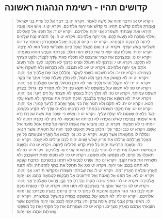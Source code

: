 # קדושים תהיו - רשימת הנהגות ראשונה

> ויקרא יט א: וַיְדַבֵּר יְהוָה אֶל מֹשֶׁה לֵּאמֹר.
> ויקרא יט ב: דַּבֵּר אֶל כָּל עֲדַת בְּנֵי יִשְׂרָאֵל וְאָמַרְתָּ אֲלֵהֶם קְדֹשִׁים תִּהְיוּ:  כִּי קָדוֹשׁ אֲנִי יְהוָה אֱלֹהֵיכֶם.
> ויקרא יט ג: אִישׁ אִמּוֹ וְאָבִיו תִּירָאוּ וְאֶת שַׁבְּתֹתַי תִּשְׁמֹרוּ:  אֲנִי יְהוָה אֱלֹהֵיכֶם.
> ויקרא יט ד: אַל תִּפְנוּ אֶל הָאֱלִילִם וֵאלֹהֵי מַסֵּכָה לֹא תַעֲשׂוּ לָכֶם:  אֲנִי יְהוָה אֱלֹהֵיכֶם.
> ויקרא יט ה: וְכִי תִזְבְּחוּ זֶבַח שְׁלָמִים לַיהוָה לִרְצֹנְכֶם תִּזְבָּחֻהוּ.
> ויקרא יט ו: בְּיוֹם זִבְחֲכֶם יֵאָכֵל וּמִמָּחֳרָת; וְהַנּוֹתָר עַד יוֹם הַשְּׁלִישִׁי בָּאֵשׁ יִשָּׂרֵף.
> ויקרא יט ז: וְאִם הֵאָכֹל יֵאָכֵל בַּיּוֹם הַשְּׁלִישִׁי פִּגּוּל הוּא לֹא יֵרָצֶה.
> ויקרא יט ח: וְאֹכְלָיו עֲוֹנוֹ יִשָּׂא כִּי אֶת קֹדֶשׁ יְהוָה חִלֵּל; וְנִכְרְתָה הַנֶּפֶשׁ הַהִוא מֵעַמֶּיהָ.
> ויקרא יט ט: וּבְקֻצְרְכֶם אֶת קְצִיר אַרְצְכֶם לֹא תְכַלֶּה פְּאַת שָׂדְךָ לִקְצֹר; וְלֶקֶט קְצִירְךָ לֹא תְלַקֵּט.
> ויקרא יט י: וְכַרְמְךָ לֹא תְעוֹלֵל וּפֶרֶט כַּרְמְךָ לֹא תְלַקֵּט:  לֶעָנִי וְלַגֵּר תַּעֲזֹב אֹתָם אֲנִי יְהוָה אֱלֹהֵיכֶם.
> ויקרא יט יא: לֹא תִּגְנֹבוּ; וְלֹא תְכַחֲשׁוּ וְלֹא תְשַׁקְּרוּ אִישׁ בַּעֲמִיתוֹ.
> ויקרא יט יב: וְלֹא תִשָּׁבְעוּ בִשְׁמִי לַשָּׁקֶר:  וְחִלַּלְתָּ אֶת שֵׁם אֱלֹהֶיךָ אֲנִי יְהוָה.
> ויקרא יט יג: לֹא תַעֲשֹׁק אֶת רֵעֲךָ וְלֹא תִגְזֹל; לֹא תָלִין פְּעֻלַּת שָׂכִיר אִתְּךָ עַד בֹּקֶר.
> ויקרא יט יד: לֹא תְקַלֵּל חֵרֵשׁ וְלִפְנֵי עִוֵּר לֹא תִתֵּן מִכְשֹׁל; וְיָרֵאתָ מֵּאֱלֹהֶיךָ אֲנִי יְהוָה.
> ויקרא יט טו: לֹא תַעֲשׂוּ עָוֶל בַּמִּשְׁפָּט לֹא תִשָּׂא פְנֵי דָל וְלֹא תֶהְדַּר פְּנֵי גָדוֹל:  בְּצֶדֶק תִּשְׁפֹּט עֲמִיתֶךָ.
> ויקרא יט טז: לֹא תֵלֵךְ רָכִיל בְּעַמֶּיךָ לֹא תַעֲמֹד עַל דַּם רֵעֶךָ:  אֲנִי יְהוָה.
> ויקרא יט יז: לֹא תִשְׂנָא אֶת אָחִיךָ בִּלְבָבֶךָ; הוֹכֵחַ תּוֹכִיחַ אֶת עֲמִיתֶךָ וְלֹא תִשָּׂא עָלָיו חֵטְא.
> ויקרא יט יח: לֹא תִקֹּם וְלֹא תִטֹּר אֶת בְּנֵי עַמֶּךָ וְאָהַבְתָּ לְרֵעֲךָ כָּמוֹךָ:  אֲנִי יְהוָה.
> ויקרא יט יט: אֶת חֻקֹּתַי תִּשְׁמֹרוּ בְּהֶמְתְּךָ לֹא תַרְבִּיעַ כִּלְאַיִם שָׂדְךָ לֹא תִזְרַע כִּלְאָיִם; וּבֶגֶד כִּלְאַיִם שַׁעַטְנֵז לֹא יַעֲלֶה עָלֶיךָ.
> ויקרא יט כ: וְאִישׁ כִּי יִשְׁכַּב אֶת אִשָּׁה שִׁכְבַת זֶרַע וְהִוא שִׁפְחָה נֶחֱרֶפֶת לְאִישׁ וְהָפְדֵּה לֹא נִפְדָּתָה אוֹ חֻפְשָׁה לֹא נִתַּן לָהּ בִּקֹּרֶת תִּהְיֶה לֹא יוּמְתוּ כִּי לֹא חֻפָּשָׁה.
> ויקרא יט כא: וְהֵבִיא אֶת אֲשָׁמוֹ לַיהוָה אֶל פֶּתַח אֹהֶל מוֹעֵד אֵיל אָשָׁם.
> ויקרא יט כב: וְכִפֶּר עָלָיו הַכֹּהֵן בְּאֵיל הָאָשָׁם לִפְנֵי יְהוָה עַל חַטָּאתוֹ אֲשֶׁר חָטָא; וְנִסְלַח לוֹ מֵחַטָּאתוֹ אֲשֶׁר חָטָא.
> ויקרא יט כג: וְכִי תָבֹאוּ אֶל הָאָרֶץ וּנְטַעְתֶּם כָּל עֵץ מַאֲכָל וַעֲרַלְתֶּם עָרְלָתוֹ אֶת פִּרְיוֹ; שָׁלֹשׁ שָׁנִים יִהְיֶה לָכֶם עֲרֵלִים לֹא יֵאָכֵל.
> ויקרא יט כד: וּבַשָּׁנָה הָרְבִיעִת יִהְיֶה כָּל פִּרְיוֹ קֹדֶשׁ הִלּוּלִים לַיהוָה.
> ויקרא יט כה: וּבַשָּׁנָה הַחֲמִישִׁת תֹּאכְלוּ אֶת פִּרְיוֹ לְהוֹסִיף לָכֶם תְּבוּאָתוֹ:  אֲנִי יְהוָה אֱלֹהֵיכֶם.
> ויקרא יט כו: לֹא תֹאכְלוּ עַל הַדָּם; לֹא תְנַחֲשׁוּ וְלֹא תְעוֹנֵנוּ.
> ויקרא יט כז: לֹא תַקִּפוּ פְּאַת רֹאשְׁכֶם; וְלֹא תַשְׁחִית אֵת פְּאַת זְקָנֶךָ.
> ויקרא יט כח: וְשֶׂרֶט לָנֶפֶשׁ לֹא תִתְּנוּ בִּבְשַׂרְכֶם וּכְתֹבֶת קַעֲקַע לֹא תִתְּנוּ בָּכֶם:  אֲנִי יְהוָה.
> ויקרא יט כט: אַל תְּחַלֵּל אֶת בִּתְּךָ לְהַזְנוֹתָהּ; וְלֹא תִזְנֶה הָאָרֶץ וּמָלְאָה הָאָרֶץ זִמָּה.
> ויקרא יט ל: אֶת שַׁבְּתֹתַי תִּשְׁמֹרוּ וּמִקְדָּשִׁי תִּירָאוּ:  אֲנִי יְהוָה.
> ויקרא יט לא: אַל תִּפְנוּ אֶל הָאֹבֹת וְאֶל הַיִּדְּעֹנִים אַל תְּבַקְשׁוּ לְטָמְאָה בָהֶם:  אֲנִי יְהוָה אֱלֹהֵיכֶם.
> ויקרא יט לב: מִפְּנֵי שֵׂיבָה תָּקוּם וְהָדַרְתָּ פְּנֵי זָקֵן; וְיָרֵאתָ מֵּאֱלֹהֶיךָ אֲנִי יְהוָה.
> ויקרא יט לג: וְכִי יָגוּר אִתְּךָ גֵּר בְּאַרְצְכֶם לֹא תוֹנוּ אֹתוֹ.
> ויקרא יט לד: כְּאֶזְרָח מִכֶּם יִהְיֶה לָכֶם הַגֵּר הַגָּר אִתְּכֶם וְאָהַבְתָּ לוֹ כָּמוֹךָ כִּי גֵרִים הֱיִיתֶם בְּאֶרֶץ מִצְרָיִם:  אֲנִי יְהוָה אֱלֹהֵיכֶם.
> ויקרא יט לה: לֹא תַעֲשׂוּ עָוֶל בַּמִּשְׁפָּט בַּמִּדָּה בַּמִּשְׁקָל וּבַמְּשׂוּרָה.
> ויקרא יט לו: מֹאזְנֵי צֶדֶק אַבְנֵי צֶדֶק אֵיפַת צֶדֶק וְהִין צֶדֶק יִהְיֶה לָכֶם:  אֲנִי יְהוָה אֱלֹהֵיכֶם אֲשֶׁר הוֹצֵאתִי אֶתְכֶם מֵאֶרֶץ מִצְרָיִם.
> ויקרא יט לז: וּשְׁמַרְתֶּם אֶת כָּל חֻקֹּתַי וְאֶת כָּל מִשְׁפָּטַי וַעֲשִׂיתֶם אֹתָם:  אֲנִי יְהוָה. 
 

